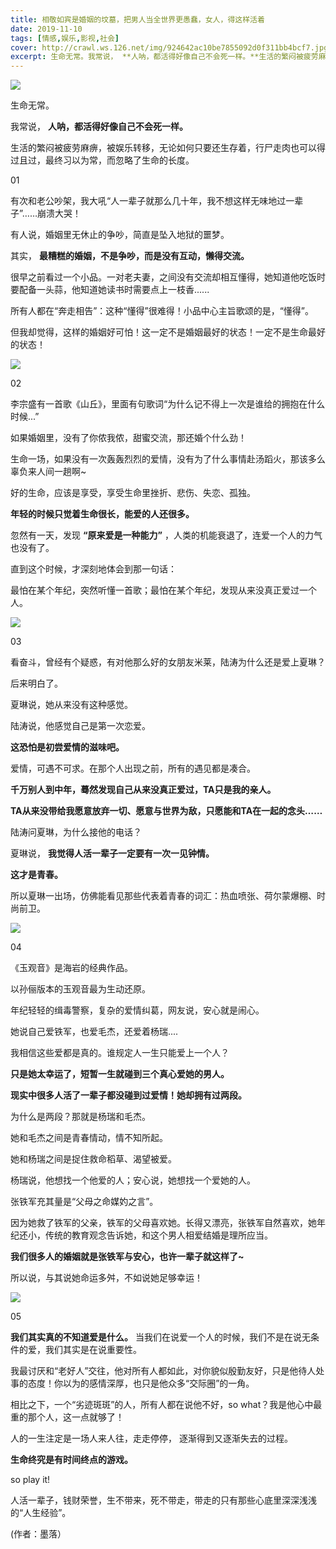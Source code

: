 ```yaml
---
title: 相敬如宾是婚姻的坟墓，把男人当全世界更愚蠢，女人，得这样活着
date: 2019-11-10
tags: [情感,娱乐,影视,社会]
cover: http://crawl.ws.126.net/img/924642ac10be7855092d0f311bb4bcf7.jpg
excerpt: 生命无常。我常说， **人呐，都活得好像自己不会死一样。**生活的繁闷被疲劳麻痹，被娱
---
```

![](http://crawl.ws.126.net/img/924642ac10be7855092d0f311bb4bcf7.jpg)  

生命无常。

我常说， **人呐，都活得好像自己不会死一样。**

生活的繁闷被疲劳麻痹，被娱乐转移，无论如何只要还生存着，行尸走肉也可以得过且过，最终习以为常，而忽略了生命的长度。

01

有次和老公吵架，我大吼“人一辈子就那么几十年，我不想这样无味地过一辈子”……崩溃大哭！

有人说，婚姻里无休止的争吵，简直是坠入地狱的噩梦。

其实， **最糟糕的婚姻，不是争吵，而是没有互动，懒得交流。**

很早之前看过一个小品。一对老夫妻，之间没有交流却相互懂得，她知道他吃饭时要配备一头蒜，他知道她读书时需要点上一枝香......

所有人都在“奔走相告”：这种“懂得”很难得！小品中心主旨歌颂的是，“懂得”。

但我却觉得，这样的婚姻好可怕！这一定不是婚姻最好的状态！一定不是生命最好的状态！

![](http://crawl.ws.126.net/img/b873bb49f7e127c8363e8b614f47c34f.jpg)  

02

李宗盛有一首歌《山丘》，里面有句歌词“为什么记不得上一次是谁给的拥抱在什么时候...”

如果婚姻里，没有了你侬我侬，甜蜜交流，那还婚个什么劲！

生命一场，如果没有一次轰轰烈烈的爱情，没有为了什么事情赴汤蹈火，那该多么辜负来人间一趟啊~

好的生命，应该是享受，享受生命里挫折、悲伤、失恋、孤独。

**年轻的时候只觉着生命很长，能爱的人还很多。**

忽然有一天，发现 **“原来爱是一种能力”** ，人类的机能衰退了，连爱一个人的力气也没有了。

直到这个时候，才深刻地体会到那一句话：

最怕在某个年纪，突然听懂一首歌；最怕在某个年纪，发现从来没真正爱过一个人。

![](http://crawl.ws.126.net/img/dcc5ff9e8d022f73873c73147a1288d9.jpg)  

03

看奋斗，曾经有个疑惑，有对他那么好的女朋友米莱，陆涛为什么还是爱上夏琳？

后来明白了。

夏琳说，她从来没有这种感觉。

陆涛说，他感觉自己是第一次恋爱。

**这恐怕是初尝爱情的滋味吧。**

爱情，可遇不可求。在那个人出现之前，所有的遇见都是凑合。

**千万别人到中年，蓦然发现自己从来没真正爱过，TA只是我的亲人。**

**TA从来没带给我愿意放弃一切、愿意与世界为敌，只愿能和TA在一起的念头……**

陆涛问夏琳，为什么接他的电话？

夏琳说， **我觉得人活一辈子一定要有一次一见钟情。**

**这才是青春。**

所以夏琳一出场，仿佛能看见那些代表着青春的词汇：热血喷张、荷尔蒙爆棚、时尚前卫。

![](http://crawl.ws.126.net/img/4da02fadd1f8c6543b505d052119bf63.jpg)  

04

《玉观音》是海岩的经典作品。

以孙俪版本的玉观音最为生动还原。

年纪轻轻的缉毒警察，复杂的爱情纠葛，网友说，安心就是闹心。

她说自己爱铁军，也爱毛杰，还爱着杨瑞....

我相信这些爱都是真的。谁规定人一生只能爱上一个人？

**只是她太幸运了，短暂一生就碰到三个真心爱她的男人。**

**现实中很多人活了一辈子都没碰到过爱情！她却拥有过两段。**

为什么是两段？那就是杨瑞和毛杰。

她和毛杰之间是青春情动，情不知所起。

她和杨瑞之间是捉住救命稻草、渴望被爱。

杨瑞说，他想找一个他爱的人；安心说，她想找一个爱她的人。

张铁军充其量是“父母之命媒妁之言”。

因为她救了铁军的父亲，铁军的父母喜欢她。长得又漂亮，张铁军自然喜欢，她年纪还小，传统的教育观念告诉她，和这个男人相爱结婚是理所应当。

**我们很多人的婚姻就是张铁军与安心，也许一辈子就这样了~**

所以说，与其说她命运多舛，不如说她足够幸运！

![](http://crawl.ws.126.net/img/0d9fe5c163b4423cdd076fa530e2ce7f.jpg)  

05

**我们其实真的不知道爱是什么。** 当我们在说爱一个人的时候，我们不是在说无条件的爱，我们其实是在说重要性。

我最讨厌和“老好人”交往，他对所有人都如此，对你貌似殷勤友好，只是他待人处事的态度！你以为的感情深厚，也只是他众多“交际圈”的一角。

相比之下，一个“劣迹斑斑”的人，所有人都在说他不好，so what？我是他心中最重的那个人，这一点就够了！

人的一生注定是一场人来人往，走走停停， 逐渐得到又逐渐失去的过程。

**生命终究是有时间终点的游戏。**

so play it!

人活一辈子，钱财荣誉，生不带来，死不带走，带走的只有那些心底里深深浅浅的“人生经验”。

(作者：墨落）

